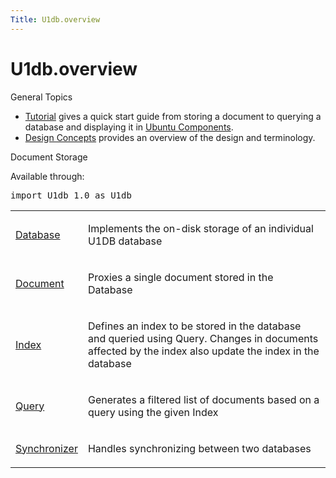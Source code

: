 ```yaml
---
Title: U1db.overview
---
```


# U1db.overview

<span class="subtitle"></span>
<!-- $$$overview.html-description -->
<h0>General Topics</h0>
<ul>
<li><a href="U1db.tutorial.md">Tutorial</a> gives a quick start guide from storing a document to querying a database and displaying it in <a href="../../../apps/qml/sdk-14.10/UbuntuUserInterfaceToolkit.overview-ubuntu-sdk.md">Ubuntu Components</a>.</li>
<li><a href="U1db.concepts.md">Design Concepts</a> provides an overview of the design and terminology.</li>
</ul>
<h0>Document Storage</h0>
<p>Available through:</p>
<pre class="cpp">import U1db <span class="number">1.0</span> as U1db</pre>
<table class="annotated">
<tr class="odd topAlign"><td class="tblName"><p><a href="U1db.Database.md">Database</a></p></td><td class="tblDescr"><p>Implements the on-disk storage of an individual U1DB database</p></td></tr>
<tr class="even topAlign"><td class="tblName"><p><a href="U1db.Document.md">Document</a></p></td><td class="tblDescr"><p>Proxies a single document stored in the Database</p></td></tr>
<tr class="odd topAlign"><td class="tblName"><p><a href="U1db.Index.md">Index</a></p></td><td class="tblDescr"><p>Defines an index to be stored in the database and queried using Query. Changes in documents affected by the index also update the index in the database</p></td></tr>
<tr class="even topAlign"><td class="tblName"><p><a href="U1db.Query.md">Query</a></p></td><td class="tblDescr"><p>Generates a filtered list of documents based on a query using the given Index</p></td></tr>
<tr class="odd topAlign"><td class="tblName"><p><a href="U1db.Synchronizer.md">Synchronizer</a></p></td><td class="tblDescr"><p>Handles synchronizing between two databases</p></td></tr>
</table>
<!-- @@@overview.html -->
<p class="naviNextPrevious footerNavi">
</p>
